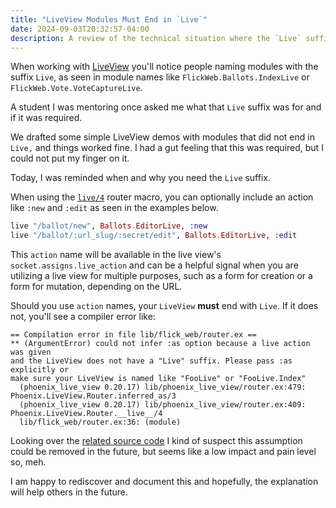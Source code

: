 ```yaml
---
title: "LiveView Modules Must End in `Live`"
date: 2024-09-03T20:32:57-04:00
description: A review of the technical situation where the `Live` suffix is more than an optional naming pattern.
---
```


When working with [LiveView] you'll notice people naming modules with the suffix `Live`, as seen in module names like `FlickWeb.Ballots.IndexLive` or `FlickWeb.Vote.VoteCaptureLive`.

[LiveView]: https://hexdocs.pm/phoenix_live_view/welcome.html

A student I was mentoring once asked me what that `Live` suffix was for and if it was required.

We drafted some simple LiveView demos with modules that did not end in `Live,` and things worked fine. I had a gut feeling that this was required, but I could not put my finger on it.

Today, I was reminded when and why you need the `Live` suffix.

When using the [`live/4`](https://hexdocs.pm/phoenix_live_view/Phoenix.LiveView.Router.html#live/4) router macro, you can optionally include an action like `:new` and `:edit` as seen in the examples below.

```elixir
live "/ballot/new", Ballots.EditorLive, :new
live "/ballot/:url_slug/:secret/edit", Ballots.EditorLive, :edit
```

This `action` name will be available in the live view's `socket.assigns.live_action` and can be a helpful signal when you are utilizing a live view for multiple purposes, such as a form for creation or a form for mutation, depending on the URL.

Should you use `action` names, your `LiveView` **must** end with `Live`. If it does not, you'll see a compiler error like:

```
== Compilation error in file lib/flick_web/router.ex ==
** (ArgumentError) could not infer :as option because a live action was given 
and the LiveView does not have a "Live" suffix. Please pass :as explicitly or
make sure your LiveView is named like "FooLive" or "FooLive.Index"
  (phoenix_live_view 0.20.17) lib/phoenix_live_view/router.ex:479: Phoenix.LiveView.Router.inferred_as/3
  (phoenix_live_view 0.20.17) lib/phoenix_live_view/router.ex:409: Phoenix.LiveView.Router.__live__/4
  lib/flick_web/router.ex:36: (module)
```

Looking over the [related source code](https://github.com/phoenixframework/phoenix_live_view/blob/f778e5bb1a4b0a29f8d688bbc6c0b7182dea51ca/lib/phoenix_live_view/router.ex#L470-L487) I kind of suspect this assumption could be removed in the future, but seems like a low impact and pain level so, meh.

I am happy to rediscover and document this and hopefully, the explanation will help others in the future.
